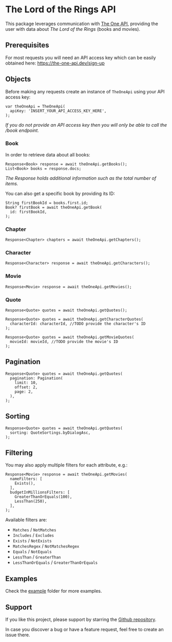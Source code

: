 # The Lord of the Rings API

This package leverages communication with [The One API](https://the-one-api.dev/), providing the user with data about
*The Lord of the Rings* (books and movies).

## Prerequisites

For most requests you will need an API access key which can be easily obtained here:
https://the-one-api.dev/sign-up

## Objects

Before making any requests create an instance of ```TheOneApi``` using your API access key:

```
var theOneApi = TheOneApi(
  apiKey: 'INSERT_YOUR_API_ACCESS_KEY_HERE',
);
```

*If you do not provide an API access key then you will only be able to call the /book endpoint.*

### Book

In order to retrieve data about all books:

```
Response<Book> response = await theOneApi.getBooks();
List<Book> books = response.docs;
```

*The Response holds additional information such as the total number of items.*

You can also get a specific book by providing its ID:

```
String firstBookId = books.first.id;
Book? firstBook = await theOneApi.getBook(
  id: firstBookId,
);
```

### Chapter

```
Response<Chapter> chapters = await theOneApi.getChapters();
```

### Character

```
Response<Character> response = await theOneApi.getCharacters();
```

### Movie

```
Response<Movie> response = await theOneApi.getMovies();
```

### Quote

```
Response<Quote> quotes = await theOneApi.getQuotes();

Response<Quote> quotes = await theOneApi.getCharacterQuotes(
  characterId: characterId, //TODO provide the character's ID
);

Response<Quote> quotes = await theOneApi.getMovieQuotes(
  movieId: movieId, //TODO provide the movie's ID
);
```

## Pagination

```
Response<Quote> quotes = await theOneApi.getQuotes(
  pagination: Pagination(
    limit: 10,
    offset: 2,
    page: 2,
  ),
);
```

## Sorting

```
Response<Quote> quotes = await theOneApi.getQuotes(
  sorting: QuoteSortings.byDialogAsc,
);
```

## Filtering

You may also apply multiple filters for each attribute, e.g.:

```
Response<Movie> response = await theOneApi.getMovies(
  nameFilters: [
    Exists(),
  ],
  budgetInMillionsFilters: [
    GreaterThanOrEquals(100),
    LessThan(250),
  ],
);
```

Available filters are:

* `Matches` / `NotMatches`
* `Includes` / `Excludes`
* `Exists` / `NotExists`
* `MatchesRegex` / `NotMatchesRegex`
* `Equals` / `NotEquals`
* `LessThan` / `GreaterThan`
* `LessThanOrEquals` / `GreaterThanOrEquals`

## Examples

Check the [example](example) folder for more examples.

## Support

If you like this project, please support by starring the
[Github repository](https://github.com/finkmoritz/the_one_api).

In case you discover a bug or have a feature request, feel free to create an issue there.
